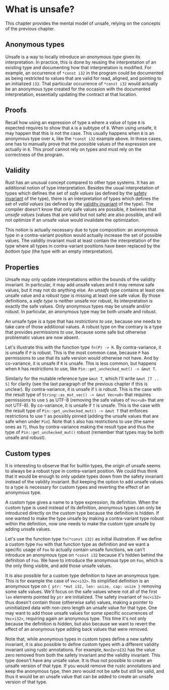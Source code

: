 # What is unsafe?

This chapter provides the mental model of unsafe, relying on the concepts of the previous chapter.

## Anonymous types

Unsafe is a way to locally introduce an _anonymous type_ given its interpretation. In practice, this
is done by reusing the interpretation of an existing type and documenting how that interpretation is
modified. For example, an occurrence of `*const i32` in the program could be documented as being
restricted to values that are valid for read, aligned, and pointing to an initialized `i32`. That
particular occurrence of `*const i32` would actually be an anonymous type created for the occasion
with the documented interpretation, essentially updating the contract at that location.

## Proofs

Recall how using an expression of type `A` where a value of type `B` is expected requires to show
that `A` is a subtype of `B`. When using unsafe, it may happen that this is not the case. This
usually happens when `B` is an anonymous type over `A`, like the `*const i32` example above. In
those cases, one has to manually prove that the possible values of the expression are actually in
`B`. This proof cannot rely on types and must rely on the correctness of the program.

## Validity

Rust has an unusual concept compared to other type systems. It has an additional notion of type
interpretation. Besides the usual interpretation of types which defines the set of _safe values_ (as
defined by the [safety invariant][two-invariants] of the type), there is an interpretation of types
which defines the set of _valid values_ (as defined by the [validity invariant][two-invariants] of
the type). The compiler doesn't know that only safe values are possible, it believes that _unsafe
values_ (values that are valid but not safe) are also possible, and will not optimize if an unsafe
value would invalidate the optimization.

This notion is actually necessary due to type composition: an anonymous type in a contra-variant
position would actually increase the set of possible values. The validity invariant must at least
contain the interpretation of the type where all types in contra-variant positions have been
replaced by the _bottom type_ (the type with an empty interpretation).

## Properties

Unsafe may only update interpretations within the bounds of the validity invariant. In particular,
it may add unsafe values and it may remove safe values, but it may not do anything else. An _unsafe
type_ contains at least one unsafe value and a _robust type_ is missing at least one safe value. By
those definitions, a _safe type_ is neither unsafe nor robust, its interpretation is exactly the
safe values. Only anonymous types may be unsafe and/or robust. In particular, an anonymous type may
be both unsafe and robust.

An unsafe type is a type that has _restrictions to use_, because one needs to take care of those
additional values. A robust type on the contrary is a type that provides _permissions to use_,
because some safe but otherwise problematic values are now absent.

Let's illustrate this with the function type `fn(P) -> R`. By contra-variance, it is unsafe if `P`
is robust. This is the most common case, because `P` has permissions to use that its safe version
would otherwise not have. And by co-variance, it is unsafe if `R` is unsafe. This is less common,
but happens when `R` has restrictions to use, like `Pin::get_unchecked_mut() -> &mut T`.

Similarly for the mutable reference type `&mut T`, which I'll write `&mut [T .. S]` for clarity (see
the last paragraph of the previous chapter if this is unclear). By contra-variance, it is unsafe if
`S` is robust. This is the case with the result type of `String::as_mut_vec() -> &mut Vec<u8>` that
requires permissions to use `S` as UTF-8 (removing the safe values of `Vec<u8>` that are not UTF-8).
By co-variance, it is unsafe if `T` is unsafe. This is the case with the result type of
`Pin::get_unchecked_mut() -> &mut T` that enforces restrictions to use `T` as possibly pinned
(adding the unsafe values that are safe when under `Pin`). Note that `S` also has restrictions to
use (the same ones as `T`), thus by contra-variance making the result type and thus the type of
`Pin::get_unchecked_mut()` robust (remember that types may be both unsafe and robust).

## Custom types

It is interesting to observe that for builtin types, the origin of unsafe seems to always be a
robust type in contra-variant position. We could thus think that it would be enough to only update
types down from the safety invariant instead of the validity invariant. But keeping the option to
add unsafe values to a type is necessary for custom types and reverting the effect of an anonymous
type.

A custom type gives a name to a type expression, its definition. When the custom type is used
instead of its definition, anonymous types can only be introduced directly on the custom type
because the definition is hidden. If one wanted to make the type unsafe by making a contra-variant
type robust within the definition, now one needs to make the custom type unsafe by adding unsafe
values.

Let's use the function type `fn(*const i32)` as initial illustration. If we define a custom type
`Foo` with that function type as definition and we want a specific usage of `Foo` to actually
contain unsafe functions, we can't introduce an anonymous type on `*const i32` because it's hidden
behind the definition of `Foo`. We have to introduce the anonymous type on `Foo`, which is the only
thing visible, and add those unsafe values.

It is also possible for a custom type definition to have an anonymous type. This is for example the
case of `Vec<i32>`. Its simplified definition is an anonymous type on `{ ptr: *mut i32, len: usize,
cap: usize }` removing some safe values. We'll focus on the safe values where not all of the first
`len` elements pointed by `ptr` are initialized. The safety invariant of `Vec<i32>` thus doesn't
contain those (otherwise safe) values, making a pointer to uninitialized data with non-zero length
an unsafe value for that type. One may want to add those unsafe values for some specific occurrences
of `Vec<i32>`, requiring again an anonymous type. This time it's not only because the definition is
hidden, but also because we want to revert the effect of an anonymous type adding back values that
were removed.

Note that, while anonymous types in custom types define a new safety invariant, it is also possible
to define custom types with a different validity invariant using rustc annotations. For example,
`NonZeroI32` has the value zero removed from both the safety invariant and the validity invariant.
This type doesn't have any unsafe value. It is thus not possible to create an unsafe version of that
type. If you would remove the rustc annotations and keep the anonymous type, then zero would not be
safe but still be valid, and thus it would be an unsafe value that can be added to create an unsafe
version of that type.

[two-invariants]: https://www.ralfj.de/blog/2018/08/22/two-kinds-of-invariants.html
